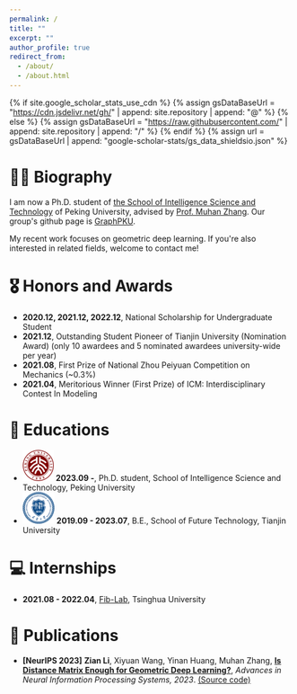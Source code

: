 ```yaml
---
permalink: /
title: ""
excerpt: ""
author_profile: true
redirect_from: 
  - /about/
  - /about.html
---
```


{% if site.google_scholar_stats_use_cdn %}
{% assign gsDataBaseUrl = "https://cdn.jsdelivr.net/gh/" | append: site.repository | append: "@" %}
{% else %}
{% assign gsDataBaseUrl = "https://raw.githubusercontent.com/" | append: site.repository | append: "/" %}
{% endif %}
{% assign url = gsDataBaseUrl | append: "google-scholar-stats/gs_data_shieldsio.json" %}

<span class='anchor' id='about-me'></span>

# 🧑‍💻 Biography

I am now a Ph.D. student of <a href='https://www.cis.pku.edu.cn'>the School of Intelligence Science and Technology</a> of Peking University, advised by <a href='https://muhanzhang.github.io'>Prof. Muhan Zhang</a>. Our group's github page is <a href='https://github.com/GraphPKU'>GraphPKU</a>.

My recent work focuses on geometric deep learning. If you're also interested in related fields, welcome to contact me! 



# 🎖 Honors and Awards
- **2020.12, 2021.12, 2022.12**, National Scholarship for Undergraduate Student
- **2021.12**, Outstanding Student Pioneer of Tianjin University (Nomination Award) (only 10 awardees and 5 nominated awardees university-wide per year)
- **2021.08**, First Prize of National Zhou Peiyuan Competition on Mechanics (~0.3%)
- **2021.04**, Meritorious Winner (First Prize) of ICM: Interdisciplinary Contest In Modeling

# 📖 Educations
- <img src="../images/PKU logo.png" alt="PKU Logo" style="zoom:25%;" />        **2023.09 -**, Ph.D. student, School of Intelligence Science and Technology, Peking University
- <img src="../images/TJU logo.png" alt="TJU Logo" style="zoom:5.95%;" />        **2019.09 - 2023.07**, B.E., School of Future Technology, Tianjin University

# 💻 Internships
- **2021.08 - 2022.04**, <a href='http://fi.ee.tsinghua.edu.cn'>Fib-Lab</a>, Tsinghua University


# 📃 Publications
- **[NeurIPS 2023]** **Zian Li**, Xiyuan Wang, Yinan Huang, Muhan Zhang, <a href='https://arxiv.org/pdf/2302.05743.pdf'>**Is Distance Matrix Enough for Geometric Deep Learning?**</a>, *Advances in Neural Information Processing Systems, 2023*. <a href='https://github.com/GraphPKU/DisGNN'>(Source code)</a> 
